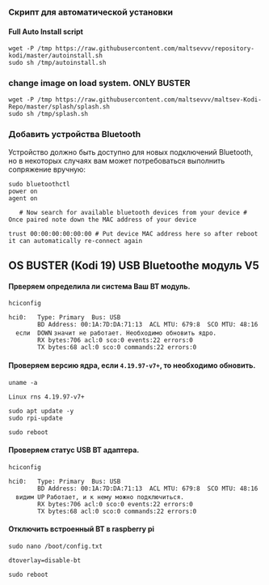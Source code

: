 ### Скрипт для автоматической установки  
#### Full Auto Install script  
```
wget -P /tmp https://raw.githubusercontent.com/maltsevvv/repository-kodi/master/autoinstall.sh
sudo sh /tmp/autoinstall.sh
```

### change image on load system. ONLY BUSTER
```
wget -P /tmp https://raw.githubusercontent.com/maltsevvv/maltsev-Kodi-Repo/master/splash/splash.sh
sudo sh /tmp/splash.sh
```

### Добавить устройства Bluetooth

Устройство должно быть доступно для новых подключений Bluetooth, но в некоторых случаях вам может потребоваться выполнить сопряжение вручную:

    sudo bluetoothctl
    power on
    agent on

`   # Now search for available bluetooth devices from your device
    # Once paired note down the MAC address of your device` 

    trust 00:00:00:00:00:00 # Put device MAC address here so after reboot it can automatically re-connect again

## OS BUSTER (Kodi 19) USB Bluetoothe модуль V5
#### Прверяем определила ли система Ваш BT модуль.  
```
hciconfig
```
`hci0:   Type: Primary  Bus: USB`  
`        BD Address: 00:1A:7D:DA:71:13  ACL MTU: 679:8  SCO MTU: 48:16`  
`  если  DOWN` `значит не работает. Необходимо обновить ядро.`  
`        RX bytes:706 acl:0 sco:0 events:22 errors:0`  
`        TX bytes:68 acl:0 sco:0 commands:22 errors:0`  

#### Проверяем версию ядра, если `4.19.97-v7+`, то необходимо обновить.
```
uname -a
```
`Linux rns 4.19.97-v7+`

```
sudo apt update -y
sudo rpi-update

sudo reboot
```
#### Проверяем статyс USB BT адаптера.
```
hciconfig
```
`hci0:   Type: Primary  Bus: USB`  
`        BD Address: 00:1A:7D:DA:71:13  ACL MTU: 679:8  SCO MTU: 48:16`  
`  видим UP` `Работает, и к нему можно подключиться.`  
`        RX bytes:706 acl:0 sco:0 events:22 errors:0`  
`        TX bytes:68 acl:0 sco:0 commands:22 errors:0`  

#### Отключить встроенный BT в raspberry pi  
```
sudo nano /boot/config.txt
```
`dtoverlay=disable-bt`
```
sudo reboot
```
